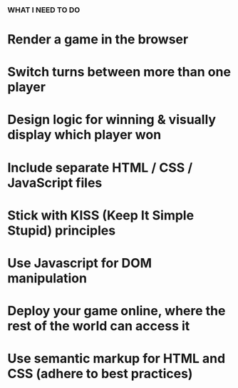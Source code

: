 ### WHAT I NEED TO DO

# Render a game in the browser
# Switch turns between more than one player
# Design logic for winning & visually display which player won
# Include separate HTML / CSS / JavaScript files
# Stick with KISS (Keep It Simple Stupid) principles
# Use Javascript for DOM manipulation
# Deploy your game online, where the rest of the world can access it
# Use semantic markup for HTML and CSS (adhere to best practices)

